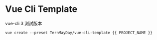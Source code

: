 # Vue Cli Template

vue-cli 3 測試版本

```script
vue create --preset TernMayDay/vue-cli-template {{ PROJECT_NAME }}
```